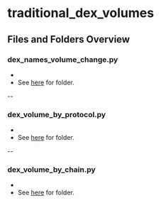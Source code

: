 # traditional_dex_volumes

## Files and Folders Overview

### dex_names_volume_change.py

-
- See [here](https://github.com/check-sked/crypto_data_resources/blob/main/csv_examples/dexs/dex_names_and_volumes.csv) for folder.

--

### dex_volume_by_protocol.py

-
- See [here](https://github.com/check-sked/crypto_data_resources/blob/main/csv_examples/dexs/Uniswap_daily_volume.csv) for folder.

--

### dex_volume_by_chain.py

-
- See [here](https://github.com/check-sked/crypto_data_resources/blob/main/csv_examples/dexs/Tezos_volume_highlights.csv) for folder.
